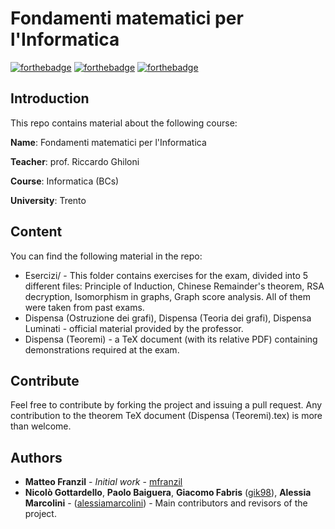 # Fondamenti matematici per l'Informatica
[![forthebadge](https://forthebadge.com/images/badges/made-with-crayons.svg)](https://forthebadge.com) [![forthebadge](https://forthebadge.com/images/badges/built-with-love.svg)](https://forthebadge.com) [![forthebadge](https://forthebadge.com/images/badges/as-seen-on-tv.svg)](https://forthebadge.com)

## Introduction

This repo contains material about the following course:

**Name**: Fondamenti matematici per l'Informatica

**Teacher**: prof. Riccardo Ghiloni

**Course**: Informatica (BCs)

**University**: Trento

## Content
You can find the following material in the repo:
* Esercizi/ - This folder contains exercises for the exam, divided into 5 different files: Principle of Induction, Chinese Remainder's theorem, RSA decryption, Isomorphism in graphs, Graph score analysis. All of them were taken from past exams.
* Dispensa (Ostruzione dei grafi), Dispensa (Teoria dei grafi), Dispensa Luminati - official material provided by the professor.
* Dispensa (Teoremi) - a TeX document (with its relative PDF) containing demonstrations required at the exam.

## Contribute
Feel free to contribute by forking the project and issuing a pull request. Any contribution to the theorem TeX document (Dispensa (Teoremi).tex) is more than welcome.

## Authors
* **Matteo Franzil** - *Initial work* - [mfranzil](https://github.com/mfranzil)
* **Nicolò Gottardello**, **Paolo Baiguera**, **Giacomo Fabris** ([gik98](https://github.com/gik98)), **Alessia Marcolini** - ([alessiamarcolini](https://github.com/alessiamarcolini)) - Main contributors and revisors of the project.
